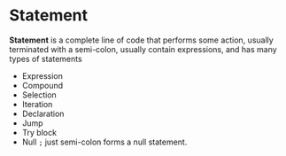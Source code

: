# Statement

**Statement** is a complete line of code that performs some action, usually terminated with a semi-colon, usually contain expressions, and has many types of statements

- Expression
- Compound
- Selection
- Iteration
- Declaration
- Jump
- Try block
- Null `;` just semi-colon forms a null statement.